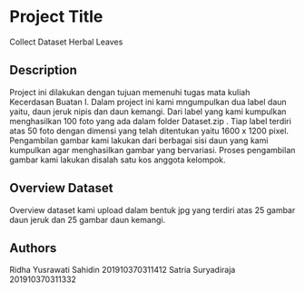 # Project Title

Collect Dataset Herbal Leaves

## Description

Project ini dilakukan dengan tujuan memenuhi tugas mata kuliah Kecerdasan Buatan I. Dalam project ini kami mngumpulkan dua label daun yaitu, daun jeruk nipis dan daun kemangi.
Dari label yang kami kumpulkan menghasilkan 100 foto yang ada dalam folder Dataset.zip . Tiap label terdiri atas 50 foto dengan dimensi yang telah ditentukan yaitu 1600 x 1200 pixel. Pengambilan gambar kami lakukan dari berbagai sisi daun yang kami kumpulkan agar menghasilkan gambar yang bervariasi. 
Proses pengambilan gambar kami lakukan disalah satu kos anggota kelompok.

## Overview Dataset
Overview dataset kami upload dalam bentuk jpg yang terdiri atas 25 gambar daun jeruk dan 25 gambar daun kemangi.

## Authors

Ridha Yusrawati Sahidin  201910370311412
Satria Suryadiraja       201910370311332

